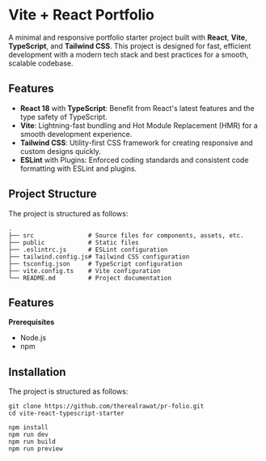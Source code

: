 # Vite + React Portfolio

A minimal and responsive portfolio starter project built with **React**, **Vite**, **TypeScript**, and **Tailwind CSS**. This project is designed for fast, efficient development with a modern tech stack and best practices for a smooth, scalable codebase.

## Features

- **React 18** with **TypeScript**: Benefit from React's latest features and the type safety of TypeScript.
- **Vite**: Lightning-fast bundling and Hot Module Replacement (HMR) for a smooth development experience.
- **Tailwind CSS**: Utility-first CSS framework for creating responsive and custom designs quickly.
- **ESLint** with Plugins: Enforced coding standards and consistent code formatting with ESLint and plugins.

## Project Structure

The project is structured as follows:

```plaintext
.
├── src               # Source files for components, assets, etc.
├── public            # Static files
├── .eslintrc.js      # ESLint configuration
├── tailwind.config.js# Tailwind CSS configuration
├── tsconfig.json     # TypeScript configuration
├── vite.config.ts    # Vite configuration
└── README.md         # Project documentation
```

## Features

**Prerequisites** 
- Node.js
- npm 


## Installation

The project is structured as follows:

```plaintext
git clone https://github.com/therealrawat/pr-folio.git
cd vite-react-typescript-starter

```

```
npm install
npm run dev
npm run build
npm run preview
```
